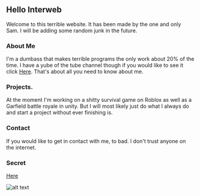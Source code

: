 ## Hello Interweb

Welcome to this terrible website. It has been made by the one and only Sam. I will be adding some random junk in the future.

### About Me

I'm a dumbass that makes terrible programs the only work about 20% of the time. I have a yube of the tube channel though if
you would like to see it click [Here](https://www.youtube.com/channel/UCQxJot0hoe2tS5yyt5H28qA). That's about all you need to
know about me.

### Projects.

At the moment I'm working on a shitty survival game on Roblox as well as a Garfield battle royale in unity. But I will most likely
just do what I always do and start a project without ever finishing is.

### Contact

If you would like to get in contact with me, to bad. I don't trust anyone on the internet.

### Secret

[Here](https://www.youtube.com/watch?v=dQw4w9WgXcQ)

![alt text](https://user-images.githubusercontent.com/81713001/113315209-0daf0880-92db-11eb-9c41-9705f6f5c7aa.PNG)
